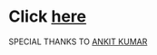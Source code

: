 # Click [here](https://SASSY-OS.github.io/About)


SPECIAL THANKS TO [ANKIT KUMAR](github.com/xnkit)
